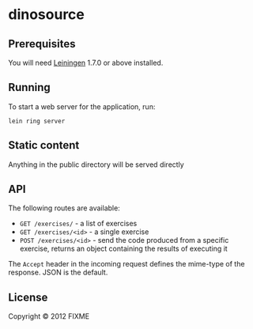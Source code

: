 # dinosource


## Prerequisites

You will need [Leiningen][1] 1.7.0 or above installed.

[1]: https://github.com/technomancy/leiningen

## Running

To start a web server for the application, run:

    lein ring server

## Static content

Anything in the public directory will be served directly

## API

The following routes are available:

* `GET /exercises/` - a list of exercises
* `GET /exercises/<id>` - a single exercise
* `POST /exercises/<id>` - send the code produced from a specific exercise, returns an object containing the results of executing it

The `Accept` header in the incoming request defines the mime-type of the response.  JSON is the default.

## License

Copyright © 2012 FIXME
